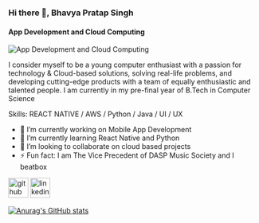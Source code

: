### Hi there 👋, Bhavya Pratap Singh
#### App Development and Cloud Computing
![App Development and Cloud Computing](https://arturssmirnovs.github.io/github-profile-readme-generator/images/banner.png)

 I consider myself to be a young computer enthusiast with a passion for technology & Cloud-based solutions, solving real-life problems, and developing cutting-edge products with a team of equally enthusiastic and talented people. I am currently in my pre-final year of B.Tech in Computer Science

Skills:   REACT NATIVE / AWS / Python / Java / UI / UX

- 🔭 I’m currently working on Mobile App Development 
- 🌱 I’m currently learning React Native and Python 
- 👯 I’m looking to collaborate on cloud based projects  
- ⚡ Fun fact: I am The Vice Precedent of DASP Music Society and I beatbox 


[<img src='https://cdn.jsdelivr.net/npm/simple-icons@3.0.1/icons/github.svg' alt='github' height='40'>](https://github.com/bhavya1370)  [<img src='https://cdn.jsdelivr.net/npm/simple-icons@3.0.1/icons/linkedin.svg' alt='linkedin' height='40'>](https://www.linkedin.com/in/www.linkedin.com/in/bps13/)  

[![Anurag's GitHub stats](https://github-readme-stats.vercel.app/api?username=bhavya1370)](https://github.com/anuraghazra/github-readme-stats)
